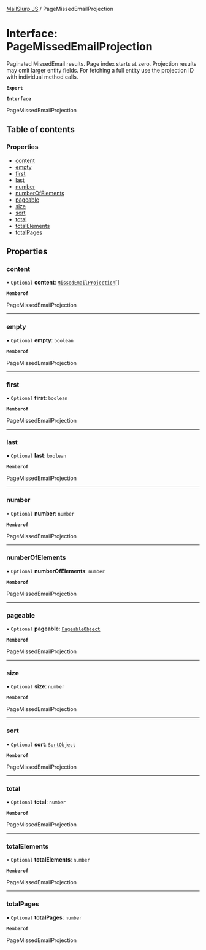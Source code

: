 [MailSlurp JS](../README.md) / PageMissedEmailProjection

# Interface: PageMissedEmailProjection

Paginated MissedEmail results. Page index starts at zero. Projection results may omit larger entity fields. For fetching a full entity use the projection ID with individual method calls.

**`Export`**

**`Interface`**

PageMissedEmailProjection

## Table of contents

### Properties

- [content](PageMissedEmailProjection.md#content)
- [empty](PageMissedEmailProjection.md#empty)
- [first](PageMissedEmailProjection.md#first)
- [last](PageMissedEmailProjection.md#last)
- [number](PageMissedEmailProjection.md#number)
- [numberOfElements](PageMissedEmailProjection.md#numberofelements)
- [pageable](PageMissedEmailProjection.md#pageable)
- [size](PageMissedEmailProjection.md#size)
- [sort](PageMissedEmailProjection.md#sort)
- [total](PageMissedEmailProjection.md#total)
- [totalElements](PageMissedEmailProjection.md#totalelements)
- [totalPages](PageMissedEmailProjection.md#totalpages)

## Properties

### content

• `Optional` **content**: [`MissedEmailProjection`](MissedEmailProjection.md)[]

**`Memberof`**

PageMissedEmailProjection

___

### empty

• `Optional` **empty**: `boolean`

**`Memberof`**

PageMissedEmailProjection

___

### first

• `Optional` **first**: `boolean`

**`Memberof`**

PageMissedEmailProjection

___

### last

• `Optional` **last**: `boolean`

**`Memberof`**

PageMissedEmailProjection

___

### number

• `Optional` **number**: `number`

**`Memberof`**

PageMissedEmailProjection

___

### numberOfElements

• `Optional` **numberOfElements**: `number`

**`Memberof`**

PageMissedEmailProjection

___

### pageable

• `Optional` **pageable**: [`PageableObject`](PageableObject.md)

**`Memberof`**

PageMissedEmailProjection

___

### size

• `Optional` **size**: `number`

**`Memberof`**

PageMissedEmailProjection

___

### sort

• `Optional` **sort**: [`SortObject`](SortObject.md)

**`Memberof`**

PageMissedEmailProjection

___

### total

• `Optional` **total**: `number`

**`Memberof`**

PageMissedEmailProjection

___

### totalElements

• `Optional` **totalElements**: `number`

**`Memberof`**

PageMissedEmailProjection

___

### totalPages

• `Optional` **totalPages**: `number`

**`Memberof`**

PageMissedEmailProjection
